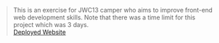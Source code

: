 > This is an exercise for JWC13 camper who aims to improve front-end web development skills. Note that there was a time limit for this project which was 3 days.<br>
[Deployed Website](https://jwc-co.vercel.app/)
